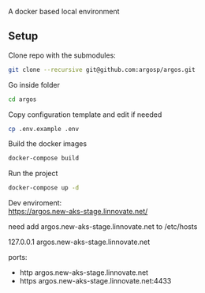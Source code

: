 A docker based local environment

## Setup

Clone repo with the submodules:

```bash
git clone --recursive git@github.com:argosp/argos.git
```

Go inside folder

```bash
cd argos
```

Copy configuration template and edit if needed

```bash
cp .env.example .env
```

Build the docker images

```bash
docker-compose build
```

Run the project

```bash
docker-compose up -d
```
Dev enviroment:  
https://argos.new-aks-stage.linnovate.net/


need add argos.new-aks-stage.linnovate.net to /etc/hosts 

127.0.0.1 argos.new-aks-stage.linnovate.net

ports:
 - http  argos.new-aks-stage.linnovate.net  
 - https argos.new-aks-stage.linnovate.net:4433 
